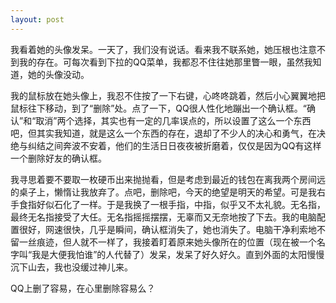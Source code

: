```yaml
---
layout: post
---
```

我看着她的头像发呆。一天了，我们没有说话。看来我不联系她，她压根也注意不到我的存在。可每次看到下拉的QQ菜单，我都忍不住往她那里瞥一眼，虽然我知道，她的头像没动。

我的鼠标放在她头像上，我忍不住按了一下右键，心咚咚跳着，然后小心翼翼地把鼠标往下移动，到了“删除”处。点了一下，QQ很人性化地蹦出一个确认框。“确认”和“取消”两个选择，其实也有一定的几率误点的，所以设置了这么一个东西吧，但其实我知道，就是这么一个东西的存在，退却了不少人的决心和勇气，在决绝与纠结之间奔波不安着，他们的生活日日夜夜被折磨着，仅仅是因为QQ有这样一个删除好友的确认框。

我寻思着要不要取一枚硬币出来抛抛看，但是考虑到最近的钱包在离我两个房间远的桌子上，懒惰让我放弃了。点吧，删除吧，今天的绝望是明天的希望。可是我右手食指好似石化了一样。于是我换了一根手指，中指，似乎又不太礼貌。无名指，最终无名指接受了大任。无名指摇摇摆摆，无辜而又无奈地按了下去。我的电脑配置很好，网速很快，几乎是瞬间，确认框消失了，她也消失了。电脑干净利索地不留一丝痕迹，但人就不一样了，我接着盯着原来她头像所在的位置（现在被一个名字叫“我是大便我怕谁”的人代替了）发呆，发呆了好久好久。直到外面的太阳慢慢沉下山去，我也没缓过神儿来。

QQ上删了容易，在心里删除容易么？